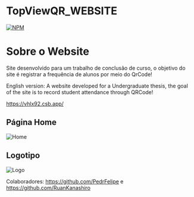 # TopViewQR_WEBSITE
[![NPM](https://img.shields.io/npm/l/react)](https://github.com/NaelNunes/TopViewQR_WEBSITE/blob/main/LICENSE)

# Sobre o Website
  Site desenvolvido para um trabalho de conclusão de curso, o objetivo do site é registrar a frequência de alunos por meio do QrCode! 

  English version: A website developed for a Undergraduate thesis, the goal of the site is to record student attendance through QRCode!
  
https://vhlx92.csb.app/

## Página Home
![Home](https://github.com/NaelNunes/imagens_to_readme_topview/blob/main/Captura%20de%20tela%202023-12-11%20161448.png)

## Logotipo
![Logo](https://github.com/NaelNunes/imagens_to_readme_topview/blob/main/ViewUpQR.jpg)

Colaboradores: https://github.com/PedrFelipe e https://github.com/RuanKanashiro
